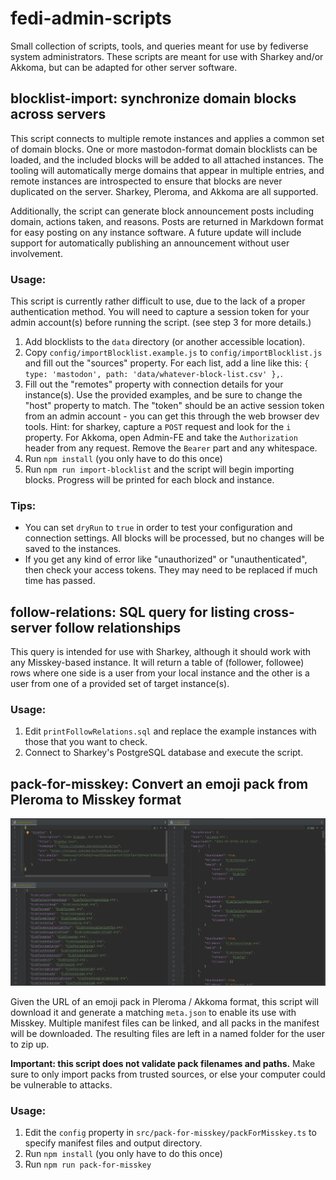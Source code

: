 # fedi-admin-scripts

Small collection of scripts, tools, and queries meant for use by fediverse system administrators.
These scripts are meant for use with Sharkey and/or Akkoma, but can be adapted for other server software.

## blocklist-import: synchronize domain blocks across servers

This script connects to multiple remote instances and applies a common set of domain blocks.
One or more mastodon-format domain blocklists can be loaded, and the included blocks will be added to all attached instances. The tooling will automatically merge domains that appear in multiple entries, and remote instances are introspected to ensure that blocks are never duplicated on the server. Sharkey, Pleroma, and Akkoma are all supported.

Additionally, the script can generate block announcement posts including domain, actions taken, and reasons. Posts are returned in Markdown format for easy posting on any instance software. A future update will include support for automatically publishing an announcement without user involvement. 

### Usage:

This script is currently rather difficult to use, due to the lack of a proper authentication method. You will need to capture a session token for your admin account(s) before running the script. (see step 3 for more details.)

1. Add blocklists to the `data` directory (or another accessible location).
2. Copy `config/importBlocklist.example.js` to `config/importBlocklist.js` and fill out the "sources" property. For each list, add a line like this: `{ type: 'mastodon', path: 'data/whatever-block-list.csv' },`.
3. Fill out the "remotes" property with connection details for your instance(s). Use the provided examples, and be sure to change the "host" property to match. The "token" should be an active session token from an admin account - you can get this through the web browser dev tools. Hint: for sharkey, capture a `POST` request and look for the `i` property. For Akkoma, open Admin-FE and take the `Authorization` header from any request. Remove the `Bearer` part and any whitespace.
4. Run `npm install` (you only have to do this once)
5. Run `npm run import-blocklist` and the script will begin importing blocks. Progress will be printed for each block and instance.

### Tips:

* You can set `dryRun` to `true` in order to test your configuration and connection settings. All blocks will be processed, but no changes will be saved to the instances.
* If you get any kind of error like "unauthorized" or "unauthenticated", then check your access tokens. They may need to be replaced if much time has passed.

## follow-relations: SQL query for listing cross-server follow relationships

This query is intended for use with Sharkey, although it should work with any Misskey-based instance. It will return a table of (follower, followee) rows where one side is a user from your local instance and the other is a user from one of a provided set of target instance(s).

### Usage:

1. Edit `printFollowRelations.sql` and replace the example instances with those that you want to check. 
2. Connect to Sharkey's PostgreSQL database and execute the script.

## pack-for-misskey: Convert an emoji pack from Pleroma to Misskey format

![](./docs/pack-for-misskey.png "Three panels of an IDE showing the input and output JSON")

Given the URL of an emoji pack in Pleroma / Akkoma format, this script will download it and generate a matching `meta.json` to enable its use with Misskey.
Multiple manifest files can be linked, and all packs in the manifest will be downloaded.
The resulting files are left in a named folder for the user to zip up.

**Important: this script does not validate pack filenames and paths.**
Make sure to only import packs from trusted sources, or else your computer could be vulnerable to attacks.

### Usage:

1. Edit the `config` property in `src/pack-for-misskey/packForMisskey.ts` to specify manifest files and output directory.
2. Run `npm install` (you only have to do this once)
3. Run `npm run pack-for-misskey`
